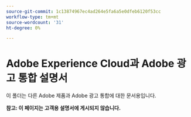 ```yaml
---
source-git-commit: 1c13874967ec4ad264e5fa6a5e0dfeb6120f53cc
workflow-type: tm+mt
source-wordcount: '31'
ht-degree: 0%

---
```

# Adobe Experience Cloud과 Adobe 광고 통합 설명서

이 폴더는 다른 Adobe 제품과 Adobe 광고 통합에 대한 문서용입니다.

**참고: 이 페이지는 고객용 설명서에 게시되지 않습니다.**
